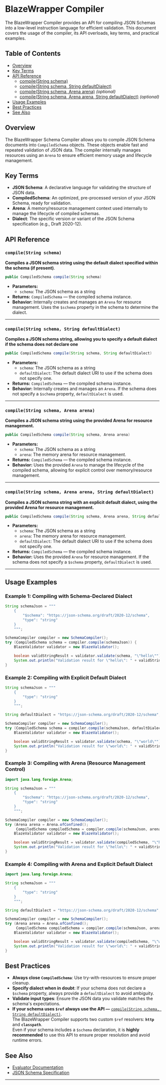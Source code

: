 # BlazeWrapper Compiler

The BlazeWrapper Compiler provides an API for compiling JSON Schemas into a low-level instruction language for efficient validation. This document covers the usage of the compiler, its API overloads, key terms, and practical examples.

## Table of Contents

- [Overview](#overview)
- [Key Terms](#key-terms)
- [API Reference](#api-reference)
  - [compile(String schema)](#compilestring-schema)
  - [compile(String schema, String defaultDialect)](#compilestring-schema-string-defaultdialect)
  - [compile(String schema, Arena arena)](#compilestring-schema-arena) *(optional)*
  - [compile(String schema, Arena arena, String defaultDialect)](#compilestring-schema-arena-string-defaultdialect) *(optional)*
- [Usage Examples](#usage-examples)
- [Best Practices](#best-practices) 
- [See Also](#see-also)

## Overview

The BlazeWrapper Schema Compiler allows you to compile JSON Schema documents into ```CompiledSchema``` objects. These objects enable fast and repeated validation of JSON data. The compiler internally manages resources using an ```Arena``` to ensure efficient memory usage and lifecycle management.

## Key Terms

- **JSON Schema**: A declarative language for validating the structure of JSON data.
- **CompiledSchema**: An optimized, pre-processed version of your JSON Schema, ready for validation.
- **Arena**: A memory/resource management context used internally to manage the lifecycle of compiled schemas.
- **Dialect**: The specific version or variant of the JSON Schema specification (e.g., Draft 2020-12).

## API Reference

### `compile(String schema)`

**Compiles a JSON schema string using the default dialect specified within the schema (if present)**.
```java
public CompiledSchema compile(String schema)
```
- **Parameters:**
  - `schema`: The JSON schema as a string 
- **Returns:** `CompiledSchema` — the compiled schema instance.
- **Behavior:** Internally creates and manages an `Arena` for resource management. Uses the `$schema` property in the schema to determine the dialect.

---

### `compile(String schema, String defaultDialect)`

**Compiles a JSON schema string, allowing you to specify a default dialect if the schema does not declare one**
```java
public CompiledSchema compile(String schema, String defaultDialect)
```
- **Parameters:**
  - `schema`: The JSON schema as a string 
  - `defaultDialect`: The default dialect URI to use if the schema does not specify one.
- **Returns:** `CompiledSchema` — the compiled schema instance.
- **Behavior:** Internally creates and manages an `Arena`. If the schema does not specify a `$schema` property, `defaultDialect` is used.

---
<a name="compilestring-schema-arena"></a>
### `compile(String schema, Arena arena)`

**Compiles a JSON schema string using the provided Arena for resource management.**
```java
public CompiledSchema compile(String schema, Arena arena)
```
- **Parameters:**
  - `schema`: The JSON schema as a string 
  - `arena`: The memory arena for resource management.
- **Returns:** `CompiledSchema` — the compiled schema instance.
- **Behavior:** Uses the provided `Arena` to manage the lifecycle of the compiled schema, allowing for explicit control over memory/resource management.

---
<a name="compilestring-schema-arena-string-defaultdialect"></a>
### `compile(String schema, Arena arena, String defaultDialect)`

**Compiles a JSON schema string with an explicit default dialect, using the provided Arena for resource management.**
```java
public CompiledSchema compile(String schema, Arena arena, String defaultDialect)
```
- **Parameters:**
  - `schema`: The JSON schema as a string 
  - `arena`: The memory arena for resource management.
  - `defaultDialect`: The default dialect URI to use if the schema does not specify one.
- **Returns:** `CompiledSchema` — the compiled schema instance.
- **Behavior:** Uses the provided `Arena` for resource management. If the schema does not specify a `$schema` property, `defaultDialect` is used.

---
## Usage Examples

### Example 1: Compiling with Schema-Declared Dialect
```java
String schemaJson = """
    {
        "$schema": "https://json-schema.org/draft/2020-12/schema",
        "type": "string"
    }
    """;

SchemaCompiler compiler = new SchemaCompiler();
try (CompiledSchema schema = compiler.compile(schemaJson)) {
    BlazeValidator validator = new BlazeValidator();

    boolean validStringResult = validator.validate(schema, "\"hello\"");
    System.out.println("Validation result for \"hello\": " + validStringResult);
}
```
### Example 2: Compiling with Explicit Default Dialect
```java
String schemaJson = """
    {
        "type": "string"
    }
    """;

String defaultDialect = "https://json-schema.org/draft/2020-12/schema";

SchemaCompiler compiler = new SchemaCompiler();
try (CompiledSchema schema = compiler.compile(schemaJson, defaultDialect)) {
    BlazeValidator validator = new BlazeValidator();

    boolean validStringResult = validator.validate(schema, "\"world\"");
    System.out.println("Validation result for \"world\": " + validStringResult);
}
```

### Example 3: Compiling with Arena (Resource Management Control)
```java
import java.lang.foreign.Arena;

String schemaJson = """
    {
        "$schema": "https://json-schema.org/draft/2020-12/schema",
        "type": "string"
    }
    """;

SchemaCompiler compiler = new SchemaCompiler();
try (Arena arena = Arena.ofConfined();
     CompiledSchema compiledSchema = compiler.compile(schemaJson, arena)) {
    BlazeValidator validator = new BlazeValidator();

    boolean validStringResult = validator.validate(compiledSchema, "\"hello\"");
    System.out.println("Validation result for \"hello\": " + validStringResult);
}
```


### Example 4: Compiling with Arena and Explicit Default Dialect
```java
import java.lang.foreign.Arena;

String schemaJson = """
    {
        "type": "string"
    }
    """;

String defaultDialect = "https://json-schema.org/draft/2020-12/schema";

SchemaCompiler compiler = new SchemaCompiler();
try (Arena arena = Arena.ofConfined();
     CompiledSchema compiledSchema = compiler.compile(schemaJson, arena, defaultDialect)) {
    BlazeValidator validator = new BlazeValidator();

    boolean validStringResult = validator.validate(compiledSchema, "\"world\"");
    System.out.println("Validation result for \"world\": " + validStringResult);
}
```

## Best Practices

- **Always close `CompiledSchema`**: Use try-with-resources to ensure proper cleanup.
- **Specify dialect when in doubt**: If your schema does not declare a `$schema` property, always provide a `defaultDialect` to avoid ambiguity.
- **Validate input types**: Ensure the JSON data you validate matches the schema's expectations.
- **If your schema uses `$ref` always use the API —** [`compile(String schema, String defaultDialect)`](#compilestring-schema-string-defaultdialect).  
  The BlazeWrapper Compiler supports two custom `$ref` resolvers: **`http`** and **`classpath`**.  
  Even if your schema includes a `$schema` declaration, it is **highly recommended** to use this API to ensure proper resolution and avoid runtime errors.

## See Also

- [Evaluator Documentation](./Validator.md)
- [JSON Schema Specification](https://json-schema.org/specification.html)

---

